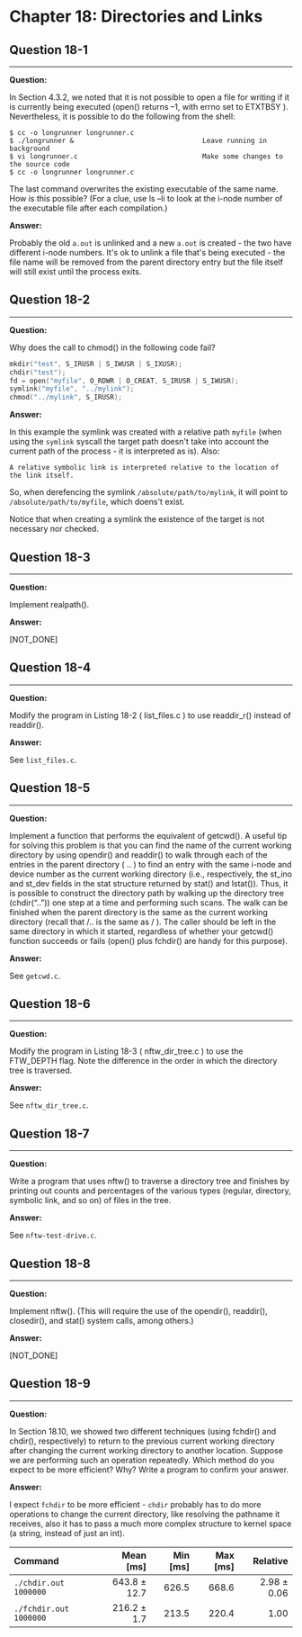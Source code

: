 # Chapter 18: Directories and Links

## Question 18-1

---

**Question:**

In Section 4.3.2, we noted that it is not possible to open a file for writing if it is
currently being executed (open() returns –1, with errno set to ETXTBSY ). Nevertheless,
it is possible to do the following from the shell:

```
$ cc -o longrunner longrunner.c
$ ./longrunner &                                Leave running in background
$ vi longrunner.c                               Make some changes to the source code
$ cc -o longrunner longrunner.c
```

The last command overwrites the existing executable of the same name. How is this
possible? (For a clue, use ls –li to look at the i-node number of the executable file
after each compilation.)

**Answer:**

Probably the old `a.out` is unlinked and a new `a.out` is created - the two have different i-node numbers. It's ok to unlink a file that's being executed - the file name will be removed from the parent directory entry but the file itself will still exist until the process exits.

## Question 18-2

---

**Question:**

Why does the call to chmod() in the following code fail?

```c
mkdir("test", S_IRUSR | S_IWUSR | S_IXUSR);
chdir("test");
fd = open("myfile", O_RDWR | O_CREAT, S_IRUSR | S_IWUSR);
symlink("myfile", "../mylink");
chmod("../mylink", S_IRUSR);
```

**Answer:**

In this example the symlink was created with a relative path `myfile` (when using the `symlink` syscall the target path doesn't take into account the current path of the process - it is interpreted as is). Also:

```
A relative symbolic link is interpreted relative to the location of the link itself.
```

So, when derefencing the symlink `/absolute/path/to/mylink`, it will point to `/absolute/path/to/myfile`, which doens't exist.

Notice that when creating a symlink the existence of the target is not necessary nor checked.

## Question 18-3

---

**Question:**

Implement realpath().

**Answer:**

[NOT_DONE]

## Question 18-4

---

**Question:**

Modify the program in Listing 18-2 ( list_files.c ) to use readdir_r() instead of readdir().

**Answer:**

See `list_files.c`.

## Question 18-5

---

**Question:**

Implement a function that performs the equivalent of getcwd(). A useful tip for
solving this problem is that you can find the name of the current working directory
by using opendir() and readdir() to walk through each of the entries in the parent
directory ( .. ) to find an entry with the same i-node and device number as the
current working directory (i.e., respectively, the st_ino and st_dev fields in the stat
structure returned by stat() and lstat()). Thus, it is possible to construct the
directory path by walking up the directory tree (chdir(“..”)) one step at a time and
performing such scans. The walk can be finished when the parent directory is the
same as the current working directory (recall that /.. is the same as / ). The caller
should be left in the same directory in which it started, regardless of whether your
getcwd() function succeeds or fails (open() plus fchdir() are handy for this purpose).

**Answer:**

See `getcwd.c`.

## Question 18-6

---

**Question:**

Modify the program in Listing 18-3 ( nftw_dir_tree.c ) to use the FTW_DEPTH flag. Note
the difference in the order in which the directory tree is traversed.

**Answer:**

See `nftw_dir_tree.c`.

## Question 18-7

---

**Question:**

Write a program that uses nftw() to traverse a directory tree and finishes by
printing out counts and percentages of the various types (regular, directory,
symbolic link, and so on) of files in the tree.

**Answer:**

See `nftw-test-drive.c`.

## Question 18-8

---

**Question:**

Implement nftw(). (This will require the use of the opendir(), readdir(), closedir(), and
stat() system calls, among others.)

**Answer:**

[NOT_DONE]

## Question 18-9

---

**Question:**

In Section 18.10, we showed two different techniques (using fchdir() and chdir(),
respectively) to return to the previous current working directory after changing the
current working directory to another location. Suppose we are performing such an
operation repeatedly. Which method do you expect to be more efficient? Why?
Write a program to confirm your answer.

**Answer:**

I expect `fchdir` to be more efficient - `chdir` probably has to do more operations to change the current directory, like resolving the pathname it receives, also it has to pass a much more complex structure to kernel space (a string, instead of just an int).

| Command                |    Mean [ms] | Min [ms] | Max [ms] |    Relative |
| :--------------------- | -----------: | -------: | -------: | ----------: |
| `./chdir.out 1000000`  | 643.8 ± 12.7 |    626.5 |    668.6 | 2.98 ± 0.06 |
| `./fchdir.out 1000000` |  216.2 ± 1.7 |    213.5 |    220.4 |        1.00 |
